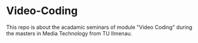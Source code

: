 # Video-Coding
This repo is about the acadamic seminars of module "Video Coding" during the masters in Media Technology from TU Ilmenau.
